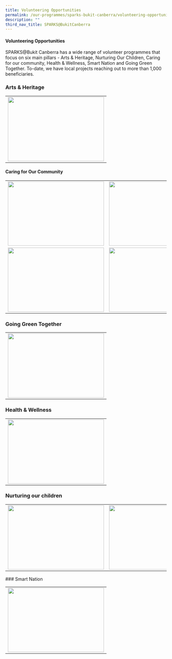 ```yaml
---
title: Volunteering Opportunities
permalink: /our-programmes/sparks-bukit-canberra/volunteering-opportunities/
description: ""
third_nav_title: SPARKS@BukitCanberra
---
```

#### **Volunteering Opportunities**

SPARKS@Bukit Canberra has a wide range of volunteer programmes that focus on six main pillars - Arts &amp; Heritage, Nurturing Our Children, Caring for our community, Health &amp; Wellness, Smart Nation and Going Green Together.  To-date, we have local projects reaching out to more than 1,000 beneficiaries.

        
### Arts &amp; Heritage

<table>
	<tbody><tr>
		<td>
			<a href="/our-programmes/sparks-bukit-canberra/sewing-interest-group/">
				<img style="height:200px;width:300px" src="/images/*.jpg"></a></td></tr></tbody></table>
		
 

#### Caring for Our Community

<table>
	<tbody><tr>
		<td>
			<a href="/our-programmes/sparks-bukit-canberra/sowers-event-ambassador/">
				<img style="height:200px;width:300px" src="/images/*.jpg"></a></td>
		<td>
			<a href="/our-programmes/sparks-bukit-canberra/senior-befriending-programme/">
				<img style="height:200px;width:300px" src="/images/*.jpg"></a></td><td>
			<a href="/our-programmes/sparks-bukit-canberra/befriending-for-vulnerable-seniors/">
				<img style="height:200px;width:300px" src="/images/*.jpg"></a></td></tr><tr><td>
			<a href="/our-programmes/sparks-bukit-canberra/programme-curator/">
				<img style="height:200px;width:300px" src="/images/*.jpg"></a></td><td>
			<a href="/our-programmes/sparks-bukit-canberra/kitchen-volunteer/">
				<img style="height:200px;width:300px" src="/images/*.jpg"></a></td></tr></tbody></table>


### Going Green Together

<table><tbody><tr>
<td>
			<a href="/our-programmes/sparks-bukit-canberra/gardens-give-back/">
				<img style="height:200px;width:300px" src="/images/*.jpg"></a></td>
	</tr></tbody></table>



### Health &amp; Wellness
<table><tbody>
<tr><td>
			<a href="/our-programmes/sparks-bukit-canberra/exercise-facilitator/">
				<img style="height:200px;width:300px" src="/images/*.jpg"></a></td>

</tr></tbody></table>

### Nurturing our children

<table><tbody>
<tr><td>
			<a href="/our-programmes/sparks-bukit-canberra/homework-cafe/">
				<img style="height:200px;width:300px" src="/images/*.jpg"></a></td>
				<td>
			<a href="/our-programmes/sparks-bukit-canberra/tuition-for-the-deaf/">
				<img style="height:200px;width:300px" src="/images/*.jpg"></a></td>
				<td>
			<a href="/our-programmes/sparks-bukit-canberra/its-storytime/">
				<img style="height:200px;width:300px" src="/images/*.jpg"></a></td>

</tr></tbody></table>
### Smart Nation

<table><tbody>
<tr><td>
			<a href="/our-programmes/sparks-bukit-canberra/silver-infocom-wellness-ambassador/">
				<img style="height:200px;width:300px" src="/images/*.jpg"></a></td></tr></tbody></table>